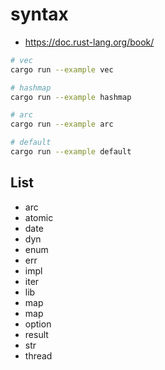 # syntax

- https://doc.rust-lang.org/book/

```sh
# vec
cargo run --example vec

# hashmap
cargo run --example hashmap

# arc
cargo run --example arc

# default
cargo run --example default
```

## List

- arc
- atomic
- date
- dyn
- enum
- err
- impl
- iter
- lib
- map
- map
- option
- result
- str
- thread